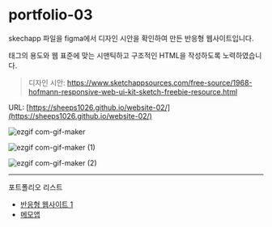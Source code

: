 # portfolio-03

skechapp 파일을 figma에서 디자인 시안을 확인하여 만든 반응형 웹사이트입니다.

태그의 용도와 웹 표준에 맞는 시맨틱하고 구조적인 HTML을 작성하도록 노력하였습니다.

> 디자인 시안: https://www.sketchappsources.com/free-source/1968-hofmann-responsive-web-ui-kit-sketch-freebie-resource.html

URL: [https://sheeps1026.github.io/website-02/](https://sheeps1026.github.io/website-02/)

![ezgif com-gif-maker](https://user-images.githubusercontent.com/55824972/110602363-47538e80-81c9-11eb-907b-a49276108b7c.gif)

![ezgif com-gif-maker (1)](https://user-images.githubusercontent.com/55824972/110602367-4884bb80-81c9-11eb-81cc-0959b11bba7d.gif)

![ezgif com-gif-maker (2)](https://user-images.githubusercontent.com/55824972/110602370-49b5e880-81c9-11eb-8476-7560146f0088.gif)

---

포트폴리오 리스트

- [반응형 웹사이트 1](https://sheeps1026.github.io/website-01/)
- [메모앱](https://sheeps1026.github.io/the-book/)
